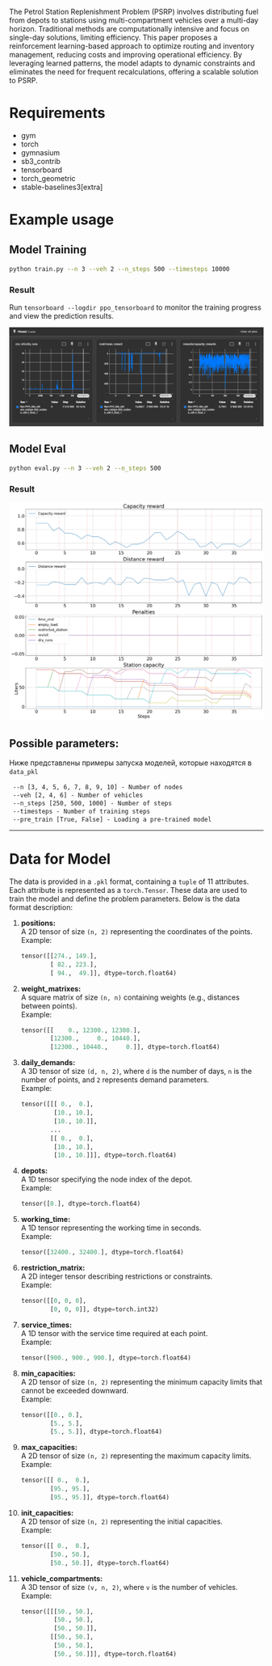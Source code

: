 The Petrol Station Replenishment Problem (PSRP) involves distributing fuel from depots to stations using multi-compartment vehicles over a multi-day horizon. Traditional methods are computationally intensive and focus on single-day solutions, limiting efficiency. This paper proposes a reinforcement learning-based approach to optimize routing and inventory management, reducing costs and improving operational efficiency. By leveraging learned patterns, the model adapts to dynamic constraints and eliminates the need for frequent recalculations, offering a scalable solution to PSRP.

# Requirements

* gym
* torch
* gymnasium
* sb3_contrib
* tensorboard
* torch_geometric
* stable-baselines3[extra]

# Example usage

## Model Training

```bash
python train.py --n 3 --veh 2 --n_steps 500 --timesteps 10000
```

### Result

Run `tensorboard --logdir ppo_tensorboard` to monitor the training progress and view the prediction results.

![Описание изображения](Images/example_tensorboard.png)

## Model Eval

```bash
python eval.py --n 3 --veh 2 --n_steps 500
```

### Result

![Описание изображения](Images/rewards_10_500_2.png)


## Possible parameters:

Ниже представлены примеры запуска моделей, которые находятся в `data_pkl`
```
 --n [3, 4, 5, 6, 7, 8, 9, 10] - Number of nodes
 --veh [2, 4, 6] - Number of vehicles
 --n_steps [250, 500, 1000] - Number of steps
 --timesteps - Number of training steps
 --pre_train [True, False] - Loading a pre-trained model
```

---

# Data for Model

The data is provided in a `.pkl` format, containing a `tuple` of 11 attributes. Each attribute is represented as a `torch.Tensor`. These data are used to train the model and define the problem parameters. Below is the data format description:

1. **positions:**  
   A 2D tensor of size `(n, 2)` representing the coordinates of the points.  
   Example:
   ```python
   tensor([[274., 149.],
           [ 82., 223.],
           [ 94.,  49.]], dtype=torch.float64)
   ```

2. **weight_matrixes:**  
   A square matrix of size `(n, n)` containing weights (e.g., distances between points).  
   Example:
   ```python
   tensor([[    0., 12300., 12300.],
           [12300.,     0., 10440.],
           [12300., 10440.,     0.]], dtype=torch.float64)
   ```

3. **daily_demands:**  
   A 3D tensor of size `(d, n, 2)`, where `d` is the number of days, `n` is the number of points, and `2` represents demand parameters.  
   Example:
   ```python
   tensor([[[ 0.,  0.], 
            [10., 10.],
            [10., 10.]],
           ...
           [[ 0.,  0.],
            [10., 10.],
            [10., 10.]]], dtype=torch.float64)
   ```

4. **depots:**  
   A 1D tensor specifying the node index of the depot.  
   Example:
   ```python
   tensor([0.], dtype=torch.float64)
   ```

5. **working_time:**  
   A 1D tensor representing the working time in seconds.  
   Example:
   ```python
   tensor([32400., 32400.], dtype=torch.float64)
   ```

6. **restriction_matrix:**  
   A 2D integer tensor describing restrictions or constraints.  
   Example:
   ```python
   tensor([[0, 0, 0],
           [0, 0, 0]], dtype=torch.int32)
   ```

7. **service_times:**  
   A 1D tensor with the service time required at each point.  
   Example:
   ```python
   tensor([900., 900., 900.], dtype=torch.float64)
   ```

8. **min_capacities:**  
   A 2D tensor of size `(n, 2)` representing the minimum capacity limits that cannot be exceeded downward.  
   Example:
   ```python
   tensor([[0., 0.],
           [5., 5.],
           [5., 5.]], dtype=torch.float64)
   ```

9. **max_capacities:**  
   A 2D tensor of size `(n, 2)` representing the maximum capacity limits.  
   Example:
   ```python
   tensor([[ 0.,  0.],
           [95., 95.],
           [95., 95.]], dtype=torch.float64)
   ```

10. **init_capacities:**  
    A 2D tensor of size `(n, 2)` representing the initial capacities.  
    Example:
    ```python
    tensor([[ 0.,  0.],
            [50., 50.],
            [50., 50.]], dtype=torch.float64)
    ```

11. **vehicle_compartments:**  
    A 3D tensor of size `(v, n, 2)`, where `v` is the number of vehicles.  
    Example:
    ```python
    tensor([[[50., 50.],
             [50., 50.],
             [50., 50.]],
            [[50., 50.],
             [50., 50.],
             [50., 50.]]], dtype=torch.float64)
    ```